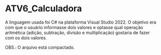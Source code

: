# ATV6_Calculadora
A linguagem usada foi C# na plataforma Visual Studio 2022. O objetivo era com que o usuário informasse dois valores e optasse qual operação aritmética (adição, subtração, divisão e multiplicação) gostaria de fazer com os dois valores.

OBS.: O arquivo está compactado.
